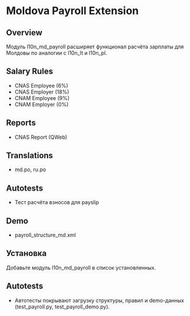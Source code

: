 # Moldova Payroll Extension

## Overview
Модуль l10n_md_payroll расширяет функционал расчёта зарплаты для Молдовы по аналогии с l10n_lt и l10n_pl.

## Salary Rules
- CNAS Employee (6%)
- CNAS Employer (18%)
- CNAM Employee (9%)
- CNAM Employer (0%)

## Reports
- CNAS Report (QWeb)

## Translations
- md.po, ru.po

## Autotests
- Тест расчёта взносов для payslip

## Demo
- payroll_structure_md.xml

## Установка
Добавьте модуль l10n_md_payroll в список установленных.

## Autotests
- Автотесты покрывают загрузку структуры, правил и demo-данных (test_payroll.py, test_payroll_demo.py).
